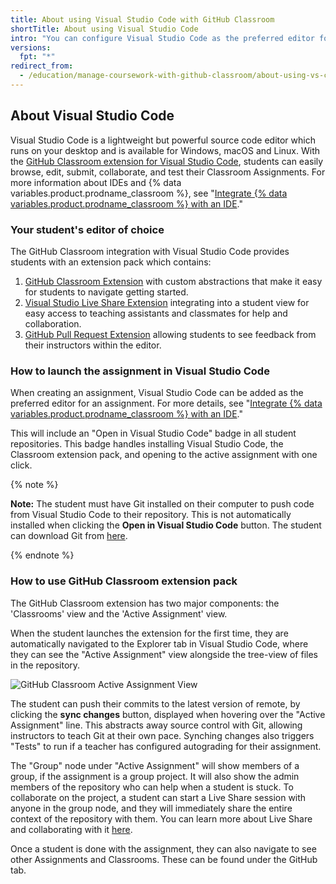 ```yaml
---
title: About using Visual Studio Code with GitHub Classroom
shortTitle: About using Visual Studio Code
intro: "You can configure Visual Studio Code as the preferred editor for assignments in {% data variables.product.prodname_classroom %}."
versions:
  fpt: "*"
redirect_from:
  - /education/manage-coursework-with-github-classroom/about-using-vs-code-with-github-classroom
---
```


## About Visual Studio Code

Visual Studio Code is a lightweight but powerful source code editor which runs on your desktop and is available for Windows, macOS and Linux. With the [GitHub Classroom extension for Visual Studio Code](https://aka.ms/classroom-vscode-ext), students can easily browse, edit, submit, collaborate, and test their Classroom Assignments. For more information about IDEs and {% data variables.product.prodname_classroom %}, see "[Integrate {% data variables.product.prodname_classroom %} with an IDE](/education/manage-coursework-with-github-classroom/integrate-github-classroom-with-an-ide/integrate-github-classroom-with-an-ide)."

### Your student's editor of choice

The GitHub Classroom integration with Visual Studio Code provides students with an extension pack which contains:

1. [GitHub Classroom Extension](https://aka.ms/classroom-vscode-ext) with custom abstractions that make it easy for students to navigate getting started.
2. [Visual Studio Live Share Extension](https://marketplace.visualstudio.com/items?itemName=MS-vsliveshare.vsliveshare-pack) integrating into a student view for easy access to teaching assistants and classmates for help and collaboration.
3. [GitHub Pull Request Extension](https://marketplace.visualstudio.com/items?itemName=GitHub.vscode-pull-request-github) allowing students to see feedback from their instructors within the editor.

### How to launch the assignment in Visual Studio Code

When creating an assignment, Visual Studio Code can be added as the preferred editor for an assignment. For more details, see "[Integrate {% data variables.product.prodname_classroom %} with an IDE](/education/manage-coursework-with-github-classroom/integrate-github-classroom-with-an-ide/integrate-github-classroom-with-an-ide)."

This will include an "Open in Visual Studio Code" badge in all student repositories. This badge handles installing Visual Studio Code, the Classroom extension pack, and opening to the active assignment with one click.

{% note %}

**Note:** The student must have Git installed on their computer to push code from Visual Studio Code to their repository. This is not automatically installed when clicking the **Open in Visual Studio Code** button. The student can download Git from [here](https://git-scm.com/downloads).

{% endnote %}

### How to use GitHub Classroom extension pack

The GitHub Classroom extension has two major components: the 'Classrooms' view and the 'Active Assignment' view.

When the student launches the extension for the first time, they are automatically navigated to the Explorer tab in Visual Studio Code, where they can see the "Active Assignment" view alongside the tree-view of files in the repository.

![GitHub Classroom Active Assignment View](/assets/images/help/classroom/vs-code-active-assignment.png)

The student can push their commits to the latest version of remote, by clicking the **sync changes** button, displayed when hovering over the "Active Assignment" line. This abstracts away source control with Git, allowing instructors to teach Git at their own pace.
Synching changes also triggers "Tests" to run if a teacher has configured autograding for their assignment.

The "Group" node under "Active Assignment" will show members of a group, if the assignment is a group project. It will also show the admin members of the repository who can help when a student is stuck. To collaborate on the project, a student can start a Live Share session with anyone in the group node, and they will immediately share the entire context of the repository with them. You can learn more about Live Share and collaborating with it [here](https://docs.microsoft.com/en-us/visualstudio/liveshare/).

Once a student is done with the assignment, they can also navigate to see other Assignments and Classrooms. These can be found under the GitHub tab.
